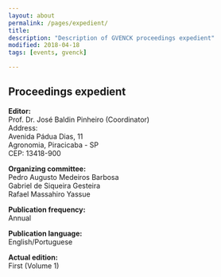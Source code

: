 ```yaml
---
layout: about
permalink: /pages/expedient/
title: 
description: "Description of GVENCK proceedings expedient"
modified: 2018-04-18
tags: [events, gvenck]

---
```


<h2>Proceedings expedient</h2>

**Editor:**  
Prof. Dr. José Baldin Pinheiro (Coordinator)  
Address:  
Avenida Pádua Dias, 11  
Agronomia, Piracicaba - SP  
CEP: 13418-900  
  
**Organizing committee:**  
Pedro Augusto Medeiros Barbosa  
Gabriel de Siqueira Gesteira  
Rafael Massahiro Yassue  
  
**Publication frequency:**  
Annual  
  
**Publication language:**  
English/Portuguese  
  
**Actual edition:**  
First (Volume 1)
